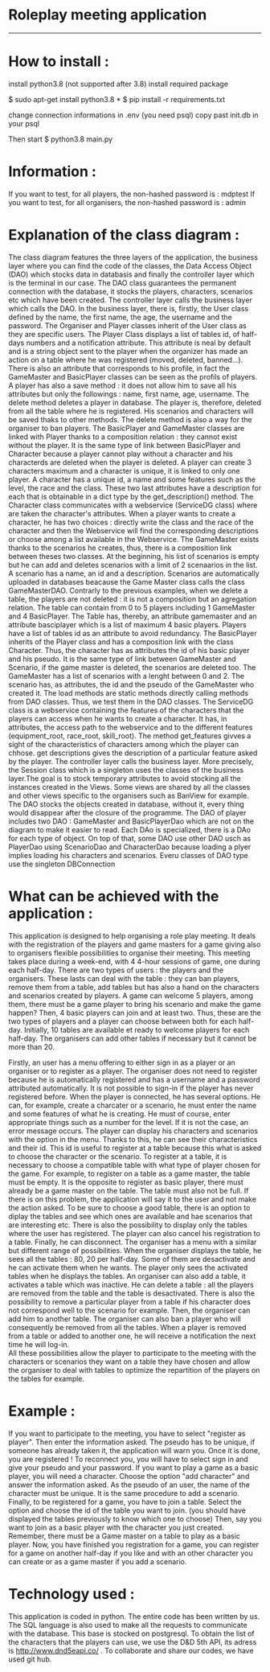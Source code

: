 # Roleplay meeting application
***
# How to install :

install python3.8 (not supported after 3.8)
install required package

$ sudo apt-get install python3.8
*
$ pip install -r requirements.txt

change connection informations in .env (you need psql)
copy past init.db in your psql

Then start
$ python3.8 main.py

# Information :
If you want to test, for all players, the non-hashed password is : mdptest
If you want to test, for all organisers, the non-hashed password is : admin

# Explanation of the class diagram : 
The class diagram features the three layers of the application, the business layer where you can find the code of the classes, the Data Access Object (DAO) which stocks data in databasis and finally the controller layer which is the terminal in our case. The DAO class guarantees the permanent connection with the database, it stocks the players, characters, scenarios etc which have been created. 
The controller layer calls the business layer which calls the DAO.  In the business layer, there is, firstly, the User class defined by the name, the first name, the age, the username and the password. The Organiser and Player classes inherit of the User class as they are specific users. 
The Player Class displays a list of tables id, of half-days numbers and a notification attribute. This attribute is neal by default and is a string object sent to the player when the organizer has made an action on a table where he was registered (moved, deleted, banned...).
There is also an attribute that corresponds to his profile, in fact the GameMaster and BasicPlayer classes can be seen as the profils of players. 
A player has also a save method : it does not allow him to save all his attributes but only the followings : name, first name, age, username.
The delete method deletes a player in database. The player is, therefore, deleted from all the table where he is registered. His scenarios and characters will be saved thaks to other methods. The delete method is also a way for the organiser to ban players.
The BasicPlayer and GameMaster classes are linked with Player thanks to a composition relation : they cannot exist without the player. It is the same type of link between BasicPlayer and Character because a player cannot play without a character and his characterds are deleted when the player is deleted.
A player can create 3 characters maximum and a character is unique, it is linked to only one player. A character has a unique id, a name and some features such as the level, the race and the class. These two last attributes have a description for each that is obtainable in a dict type by the get_description() method.
The Character class communicates with a webservice (ServiceDG class) where are taken the character's attributes. When a player wants to create a character, he has two choices : directly write the class and the race of the character and then the Webservice will find the corresponding descriptions or choose among a list available in the Webservice.
The GameMaster exists thanks to the scenarios he creates, thus, there is a composition link between theses two classes. At the beginning, his list of scenarios is empty but he can add and deletes scenarios with a limit of 2 scenaarios in the list. A scenario has a name, an id and a description. Scenarios are automatically uploaded in databases beacause the Game Master class calls the class GameMasterDAO.
Contrarly to the previous examples, when we delete a table, the players are not deleted : it is not a composition but an agregation relation. The table can contain from 0 to 5 players including 1 GameMaster and 4 BasicPlayer. The Table has, thereby, an attribute gamemaster and an attribute basciplayer which is a list of maximum 4 basic players.
Players have a list of tables id as an attribute to avoid redundancy.
The BasicPlayer inherits of the Player class and has a composition link with the class Character. Thus, the character has as attributes the id of his basic player and his pseudo.
It is the same type of link between GameMaster and Scenario, if the game master is deleted, the scenarios are deleted too. The GameMaster has a list of scenarios with a lenght between 0 and 2. The scenario has, as attributes, the id and the pseudo of the GameMaster who created it.
The load methods are static methods directly calling methods from DAO classes. Thus, we test them in the DAO classes.
The ServiceDG class is a webservice containing the features of the characters that the players can access when he wants to create a character. It has, in attributes, the access path to the webservice and to the different features (equipment_root, race_root, skill_root). The method get_features givves a sight of the characteristics of characters among which the player can chhose. get descriptions gives the description of a particular feature asked by the player. 
The controller layer calls the business layer. More precisely, the Session class which is a singleton uses the classes of the business layer.The goal is to stock temporary attributes to avoid stocking all the instances created in the Views.
Some views are shared by all the classes and other views specific to the organisers such as BanView for example.
The DAO stocks the objects created in database, without it, every thing would disappear after the closure of the programme. The DAO of player includes two DAO : GameMaster and BasicPlayerDao which are not on the diagram to make it easier to read. 
Each DAo is specialized, there is a DAo for each type of object. On top of that, some DAO use other DAO usch as PlayerDao using ScenarioDao and CharacterDao because loading a plyer implies loading his characters and scenarios. Everu classes of DAO type use the singleton DBConnection

# What can be achieved with the application :
This application is designed to help organising a role play meeting. It deals with the registration of the players and game masters for a game giving also to organisers flexible possibilities to organise their meeting.
This meeting takes place during a week-end, with 4 4-hour sessions of game, one during each half-day. 
There are two types of users : the players and the organisers. These lasts can deal with the table : they can ban players, remove them from a table, add tables but has also a hand on the characters and scenarios created by players. 
A game can welcome 5 players, among them, there must be a game player to bring his scenario and make the game happen? Then, 4 basic players can join and at least two. Thus, these are the two types of players and a player can choose between both for each half-day.
Initially, 10 tables are available et ready to welcome players for each half-day. The organisers can add other tables if necessary but it cannot be more than 20.

Firstly, an user has a menu offering to either sign in as a player or an organiser or to register as a player. The organiser does not need to register because he is automatically registered and has a username and a password attributed automatically. It is not possible to sign-in if the player has never registered before.
When the player is connected, he has several options. He can, for example, create a charcater or a scenario, he must enter the name and some features of what he is creating. He must of course, enter appropriate things such as a number for the level. If it is not the case, an error message occurs. 
The player can display his characters and scenarios with the option in the menu. Thanks to this, he can see their characteristics and their id.
This id is useful to register at a table because this what is asked to choose the character or the scenario. To register at a table, it is necessary to choose a compatible table with what type of player chosen for the game. For example, to register on a table as a game master, the table must be empty. It is the opposite to register as basic player, there must already be a game master on the table. The table must also not be full. If there is on this problem, the application will say it to the user and not make the action asked. 
To be sure to choose a good table, there is an option to diplay the tables and see which ones are available and hae scenarios that are interesting etc. 
There is also the possibility to display only the tables where the user has registered. The player can also cancel his registration to a table. Finally, he can disconnect.
The organiser has a menu with a similar but different range of possibilities. 
When the organiser displays the table, he sees all the tables : 80, 20 per half-day. Some of them are desactivate and he can activate them when he wants. The player only sees the activated tables when he displays the tables. 
An organiser can also add a table, it activates a table which was inactive. 
He can delete a table : all the players are removed from the table and the table is desactivated. 
There is also the possibility to remove a particular player from a table if his character does not correspond well to the scenario for example. Then, the organiser can add him to another table. 
The organiser can also ban a player who will consequently be removed from all the tables.
When a player is removed from a table or added to another one, he will receive a notification the next time he will log-in.  
All these possibilities allow the player to participate to the meeting with the characters or scenarios they want on a table they have chosen and allow the organiser to deal with tables to optimize the repartition of the players on the tables for example. 

# Example : 
If you want to participate to the meeting, you have to select "register as player". Then enter the information asked. The pseudo has to be unique, if someone has already taken it, the application will warn you. Once it is done, you are registered ! To reconnect you, you will have to select sign in and give your pseudo and your password.
If you want to play a game as a basic player, you will need a character. Choose the option "add character" and answer the information asked. As the pseudo of an user, the name of the character must be unique. It is the same procedure to add a scenario.
Finally, to be registered for a game, you have to join a table. Select the option and choose the id of the table you want to join. (you should have displayed the tables previously to know which one to choose) Then, say you want to join as a basic player with the character you just created. Remember, there must be a Game master on a table to play as a basic player. Now, you have finished you registration for a game, you can register for a game on another half-day if you like and with an other character you can create or as a game master if you add a scenario.


# Technology used : 
This application is coded in python. The entire code has been written by us. The SQL language is also used to make all the requests to communicate with the database. This base is stocked on postgresql.
To obtain the list of the characters that the players can use, we use the D&D 5th API, its adress is http://www.dnd5eapi.co/ .
To collaborate and share our codes, we have used git hub. 
